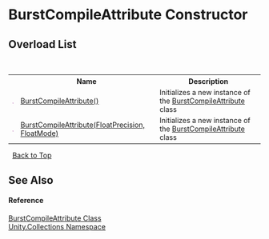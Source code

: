 # BurstCompileAttribute Constructor 
 


## Overload List
&nbsp;<table><tr><th></th><th>Name</th><th>Description</th></tr><tr><td>![Public method](media/pubmethod.gif "Public method")</td><td><a href="12770c9f-70fd-94dd-742f-084173edd7c1">BurstCompileAttribute()</a></td><td>
Initializes a new instance of the <a href="be3b64b1-b389-cac2-cf7e-b8e4e8b2f505">BurstCompileAttribute</a> class</td></tr><tr><td>![Public method](media/pubmethod.gif "Public method")</td><td><a href="fafdb99a-89e0-16f0-ce06-ac03c3aad90d">BurstCompileAttribute(FloatPrecision, FloatMode)</a></td><td>
Initializes a new instance of the <a href="be3b64b1-b389-cac2-cf7e-b8e4e8b2f505">BurstCompileAttribute</a> class</td></tr></table>&nbsp;
<a href="#burstcompileattribute-constructor">Back to Top</a>

## See Also


#### Reference
<a href="be3b64b1-b389-cac2-cf7e-b8e4e8b2f505">BurstCompileAttribute Class</a><br /><a href="52449a24-d9ed-2309-6c07-183cca6a562f">Unity.Collections Namespace</a><br />
